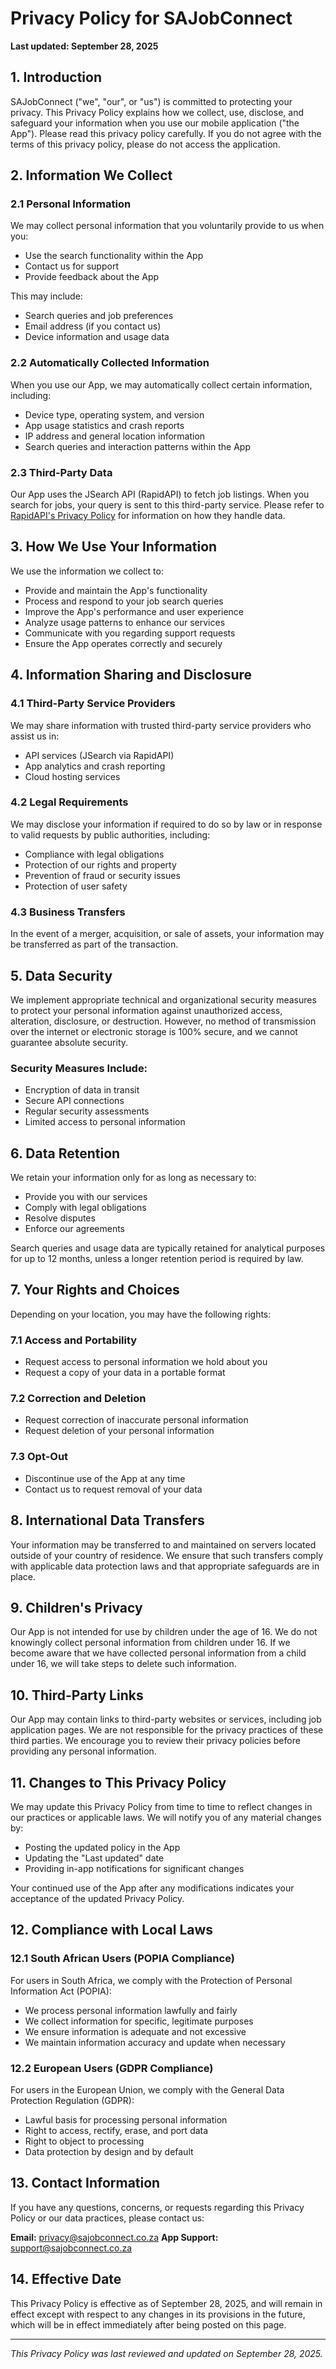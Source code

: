 # Privacy Policy for SAJobConnect

**Last updated: September 28, 2025**

## 1. Introduction

SAJobConnect ("we", "our", or "us") is committed to protecting your privacy. This Privacy Policy explains how we collect, use, disclose, and safeguard your information when you use our mobile application ("the App"). Please read this privacy policy carefully. If you do not agree with the terms of this privacy policy, please do not access the application.

## 2. Information We Collect

### 2.1 Personal Information
We may collect personal information that you voluntarily provide to us when you:
- Use the search functionality within the App
- Contact us for support
- Provide feedback about the App

This may include:
- Search queries and job preferences
- Email address (if you contact us)
- Device information and usage data

### 2.2 Automatically Collected Information
When you use our App, we may automatically collect certain information, including:
- Device type, operating system, and version
- App usage statistics and crash reports
- IP address and general location information
- Search queries and interaction patterns within the App

### 2.3 Third-Party Data
Our App uses the JSearch API (RapidAPI) to fetch job listings. When you search for jobs, your query is sent to this third-party service. Please refer to [RapidAPI's Privacy Policy](https://rapidapi.com/privacy) for information on how they handle data.

## 3. How We Use Your Information

We use the information we collect to:
- Provide and maintain the App's functionality
- Process and respond to your job search queries
- Improve the App's performance and user experience
- Analyze usage patterns to enhance our services
- Communicate with you regarding support requests
- Ensure the App operates correctly and securely

## 4. Information Sharing and Disclosure

### 4.1 Third-Party Service Providers
We may share information with trusted third-party service providers who assist us in:
- API services (JSearch via RapidAPI)
- App analytics and crash reporting
- Cloud hosting services

### 4.2 Legal Requirements
We may disclose your information if required to do so by law or in response to valid requests by public authorities, including:
- Compliance with legal obligations
- Protection of our rights and property
- Prevention of fraud or security issues
- Protection of user safety

### 4.3 Business Transfers
In the event of a merger, acquisition, or sale of assets, your information may be transferred as part of the transaction.

## 5. Data Security

We implement appropriate technical and organizational security measures to protect your personal information against unauthorized access, alteration, disclosure, or destruction. However, no method of transmission over the internet or electronic storage is 100% secure, and we cannot guarantee absolute security.

### Security Measures Include:
- Encryption of data in transit
- Secure API connections
- Regular security assessments
- Limited access to personal information

## 6. Data Retention

We retain your information only for as long as necessary to:
- Provide you with our services
- Comply with legal obligations
- Resolve disputes
- Enforce our agreements

Search queries and usage data are typically retained for analytical purposes for up to 12 months, unless a longer retention period is required by law.

## 7. Your Rights and Choices

Depending on your location, you may have the following rights:

### 7.1 Access and Portability
- Request access to personal information we hold about you
- Request a copy of your data in a portable format

### 7.2 Correction and Deletion
- Request correction of inaccurate personal information
- Request deletion of your personal information

### 7.3 Opt-Out
- Discontinue use of the App at any time
- Contact us to request removal of your data

## 8. International Data Transfers

Your information may be transferred to and maintained on servers located outside of your country of residence. We ensure that such transfers comply with applicable data protection laws and that appropriate safeguards are in place.

## 9. Children's Privacy

Our App is not intended for use by children under the age of 16. We do not knowingly collect personal information from children under 16. If we become aware that we have collected personal information from a child under 16, we will take steps to delete such information.

## 10. Third-Party Links

Our App may contain links to third-party websites or services, including job application pages. We are not responsible for the privacy practices of these third parties. We encourage you to review their privacy policies before providing any personal information.

## 11. Changes to This Privacy Policy

We may update this Privacy Policy from time to time to reflect changes in our practices or applicable laws. We will notify you of any material changes by:
- Posting the updated policy in the App
- Updating the "Last updated" date
- Providing in-app notifications for significant changes

Your continued use of the App after any modifications indicates your acceptance of the updated Privacy Policy.

## 12. Compliance with Local Laws

### 12.1 South African Users (POPIA Compliance)
For users in South Africa, we comply with the Protection of Personal Information Act (POPIA):
- We process personal information lawfully and fairly
- We collect information for specific, legitimate purposes
- We ensure information is adequate and not excessive
- We maintain information accuracy and update when necessary

### 12.2 European Users (GDPR Compliance)
For users in the European Union, we comply with the General Data Protection Regulation (GDPR):
- Lawful basis for processing personal information
- Right to access, rectify, erase, and port data
- Right to object to processing
- Data protection by design and by default

## 13. Contact Information

If you have any questions, concerns, or requests regarding this Privacy Policy or our data practices, please contact us:

**Email:** privacy@sajobconnect.co.za
**App Support:** support@sajobconnect.co.za



## 14. Effective Date

This Privacy Policy is effective as of September 28, 2025, and will remain in effect except with respect to any changes in its provisions in the future, which will be in effect immediately after being posted on this page.

---

*This Privacy Policy was last reviewed and updated on September 28, 2025.*

